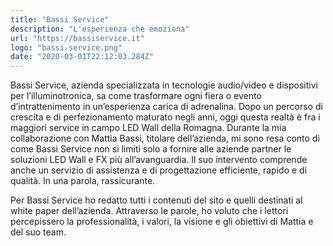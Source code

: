 ```yaml
---
title: "Bassi Service"
description: "L'esperienza che emoziona"
url: "https://bassiservice.it"
logo: "bassi-service.png"
date: "2020-03-01T22:12:03.284Z"
---
```


Bassi Service, azienda specializzata in tecnologie audio/video e dispositivi per l’illuminotronica, sa come trasformare ogni fiera o evento d’intrattenimento in un’esperienza carica di adrenalina. 
Dopo un percorso di crescita e di perfezionamento maturato negli anni, oggi questa realtà è fra i maggiori service in campo LED Wall della Romagna.
Durante la mia collaborazione con Mattia Bassi, titolare dell’azienda, mi sono resa conto di come Bassi Service non si limiti solo a fornire alle aziende partner le soluzioni LED Wall e FX più all’avanguardia. Il suo intervento comprende anche un servizio di assistenza e di progettazione efficiente, rapido e di qualità. In una parola, rassicurante.

Per Bassi Service ho redatto tutti i contenuti del sito e quelli destinati al white paper dell’azienda. Attraverso le parole, ho voluto che i lettori percepissero la professionalità, i valori, la visione e gli obiettivi di Mattia e del suo team.